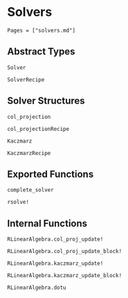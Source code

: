 # Solvers  
```@contents
Pages = ["solvers.md"]
```

## Abstract Types
```@docs
Solver

SolverRecipe
```

## Solver Structures
```@docs
col_projection

col_projectionRecipe

Kaczmarz

KaczmarzRecipe
```

## Exported Functions
```@docs
complete_solver

rsolve!
```

## Internal Functions
```@docs
RLinearAlgebra.col_proj_update!

RLinearAlgebra.col_proj_update_block!

RLinearAlgebra.kaczmarz_update!

RLinearAlgebra.kaczmarz_update_block!

RLinearAlgebra.dotu
```

